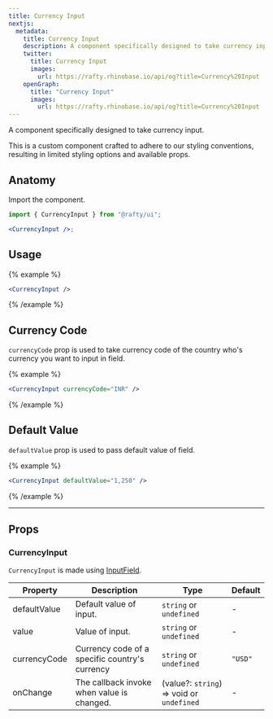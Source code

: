 ```yaml
---
title: Currency Input
nextjs:
  metadata:
    title: Currency Input
    description: A component specifically designed to take currency input.
    twitter:
      title: Currency Input
      images:
        url: https://rafty.rhinobase.io/api/og?title=Currency%20Input
    openGraph:
      title: "Currency Input"
      images:
        url: https://rafty.rhinobase.io/api/og?title=Currency%20Input
---
```


A component specifically designed to take currency input.

This is a custom component crafted to adhere to our styling conventions, resulting in limited styling options and available props.

## Anatomy

Import the component.

```jsx
import { CurrencyInput } from "@rafty/ui";

<CurrencyInput />;
```

## Usage

{% example %}

```jsx
<CurrencyInput />
```

{% /example %}

## Currency Code

`currencyCode` prop is used to take currency code of the country who's currency you want to input in field.

{% example %}

```jsx
<CurrencyInput currencyCode="INR" />
```

{% /example %}

## Default Value

`defaultValue` prop is used to pass default value of field.

{% example %}

```jsx
<CurrencyInput defaultValue="1,250" />
```

{% /example %}

---

## Props

### CurrencyInput

`CurrencyInput` is made using [InputField](https://rafty.rhinobase.io/docs/components/input-field).

| Property     | Description                                    | Type                                                   | Default |
| ------------ | ---------------------------------------------- | ------------------------------------------------------ | ------- |
| defaultValue | Default value of input.                        | `string` or `undefined`                                | -       |
| value        | Value of input.                                | `string` or `undefined`                                | -       |
| currencyCode | Currency code of a specific country's currency | `string` or `undefined`                                | `"USD"` |
| onChange     | The callback invoke when value is changed.     | <Info>(value?: `string`) => void</Info> or `undefined` | -       |
